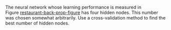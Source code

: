 The neural network whose learning performance is measured in
Figure <a class="insideBookFigRef" target="_blank" href="https://simoncarrignon.github.io/aima-exercises/figures/restaurant-back-prop-figure.png">restaurant-back-prop-figure</a> has four hidden
nodes. This number was chosen somewhat arbitrarily. Use a
cross-validation method to find the best number of hidden nodes.
